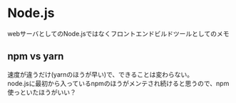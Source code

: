 # Node.js

webサーバとしてのNode.jsではなくフロントエンドビルドツールとしてのメモ

## npm vs yarn

速度が違うだけ(yarnのほうが早い)で、できることは変わらない。  
node.jsに最初から入っているnpmのほうがメンテされ続けると思うので、npm使っといたほうがいい？
